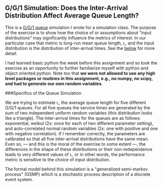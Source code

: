 ## G/G/1 Simulation: Does the Inter-Arrival Distribution Affect Average Queue Length? 

  This is a [G/G/1 queue](http://en.wikipedia.org/wiki/G/G/1_queue) simulation I wrote for a simulation class. The purpose of the exercise is to show how the choice of or assumptions about “input distributions” may significantly influence the metrics of interest. In our particular case that metric is long-run mean queue length, `L`, and the input distribution is the distribution of inter-arrival times. See the [below](#specifics-of-the-queue-simulation:) for more detail.

I had learned basic python the week before this assignment and so took the exercise as an opportunity to further familiarize myself with python and object oriented python. Note too that **we were not allowed to use any high level packages or routines in this assignment, e.g., no numpy, no scipy, and had to generate our own random variables**.

###Specifics of the Queue Simulation

  We are trying to estimate `L`, the average queue length for five different G/G/1 queues. For all five queues the service times are generated by the sum of two independent uniform random variables (this distribution looks like a triangle). The inter-arrival times for the queues are as follows: exponential, weibul (2x: once for each of two different parameter setting), and auto-correlated normal random variables (2x: one with positive and one with negative correlation). If I remember correctly, the parameters are calibrated so that all five inter-arrival distributions have the same mean. Even so, — and this is the moral of the exercise to some extent —, the differences in the shape of these distributions or their non-independence leads to very different values of `L`, or in other words, the performance metric is sensitive to the choice of input distribution.

  The formal model behind this simulation is a "generalized semi-markov process" (GSMP) which is a stochastic process description of a discrete event system.



